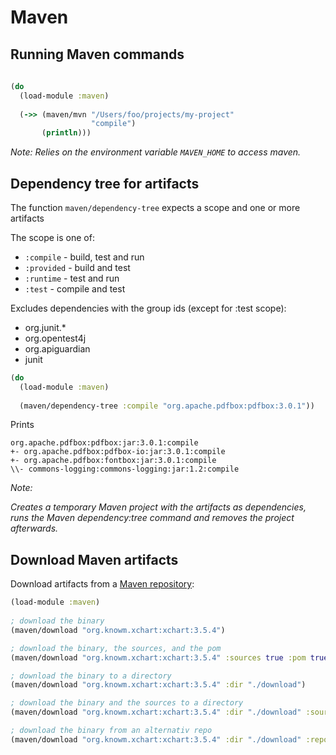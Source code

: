 # Maven 


## Running Maven commands

```clojure
 
(do
  (load-module :maven)
  
  (->> (maven/mvn "/Users/foo/projects/my-project"
                  "compile")
       (println)))
```

*Note:  Relies on the environment variable `MAVEN_HOME` to access maven.*



## Dependency tree for artifacts

The function `maven/dependency-tree` expects a scope and one or more artifacts

The scope is one of:       
  * `:compile` - build, test and run
  * `:provided` - build and test
  * `:runtime` - test and run
  * `:test` - compile and test

Excludes dependencies with the group ids (except for :test scope):
  * org.junit.*
  * org.opentest4j
  * org.apiguardian
  * junit
  
```clojure
(do
  (load-module :maven)
  
  (maven/dependency-tree :compile "org.apache.pdfbox:pdfbox:3.0.1"))
```

Prints

```
org.apache.pdfbox:pdfbox:jar:3.0.1:compile
+- org.apache.pdfbox:pdfbox-io:jar:3.0.1:compile
+- org.apache.pdfbox:fontbox:jar:3.0.1:compile
\\- commons-logging:commons-logging:jar:1.2:compile
```

*Note:*

*Creates a temporary Maven project with the artifacts as dependencies, runs the Maven dependency:tree command and removes the project afterwards.*



## Download Maven artifacts


Download artifacts from a [Maven repository](https://repo1.maven.org/maven2):

```clojure
(load-module :maven)
  
; download the binary 
(maven/download "org.knowm.xchart:xchart:3.5.4")

; download the binary, the sources, and the pom
(maven/download "org.knowm.xchart:xchart:3.5.4" :sources true :pom true)

; download the binary to a directory
(maven/download "org.knowm.xchart:xchart:3.5.4" :dir "./download")

; download the binary and the sources to a directory
(maven/download "org.knowm.xchart:xchart:3.5.4" :dir "./download" :sources true)

; download the binary from an alternativ repo
(maven/download "org.knowm.xchart:xchart:3.5.4" :dir "./download" :repo "https://repo1.maven.org/maven2")
```
